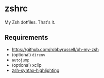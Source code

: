 zshrc
=====

My Zsh dotfiles. That's it.

## Requirements

* https://github.com/robbyrussell/oh-my-zsh
* (optional) `direnv`
* `autojump`
* (optional) xclip
* [zsh-syntax-highlighting](https://github.com/zsh-users/zsh-syntax-highlighting/blob/master/INSTALL.md)
